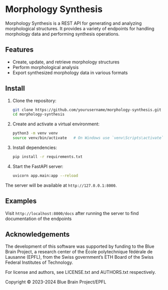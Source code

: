 # Morphology Synthesis



Morphology Synthesis is a REST API for generating and analyzing morphological structures. It provides a variety of endpoints for handling morphology data and performing synthesis operations.

## Features

- Create, update, and retrieve morphology structures
- Perform morphological analysis
- Export synthesized morphology data in various formats

## Install

1. Clone the repository:
    ```bash
    git clone https://github.com/yourusername/morphology-synthesis.git
    cd morphology-synthesis
    ```

2. Create and activate a virtual environment:
    ```bash
    python3 -m venv venv
    source venv/bin/activate   # On Windows use `venv\Scripts\activate`
    ```

3. Install dependencies:
    ```bash
    pip install -r requirements.txt
    ```

4. Start the FastAPI server:
    ```bash
    uvicorn app.main:app --reload
    ```


The server will be available at `http://127.0.0.1:8000`.


## Examples

Visit `http://localhost:8000/docs` after running the server to find documentation of the endpoints

## Acknowledgements

The development of this software was supported by funding to the Blue Brain Project, a research center of the École polytechnique fédérale de Lausanne (EPFL), from the Swiss government’s ETH Board of the Swiss Federal Institutes of Technology.

For license and authors, see LICENSE.txt and AUTHORS.txt respectively.

Copyright &copy; 2023-2024 Blue Brain Project/EPFL